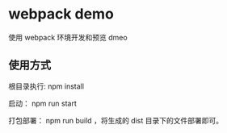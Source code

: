 # webpack demo

使用 webpack 环境开发和预览 dmeo

## 使用方式

根目录执行: npm install

启动： npm run start

打包部署： npm run build ，将生成的 dist 目录下的文件部署即可。
